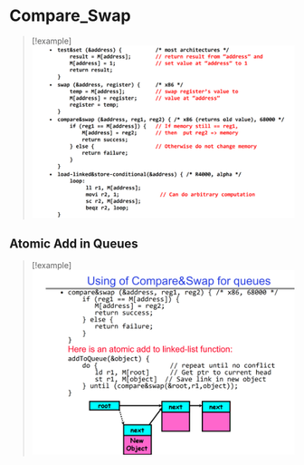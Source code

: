 # Compare_Swap
> [!example]
> ![](Atomic_Instructions.assets/image-20240416174146133.png)


## Atomic Add in Queues
> [!example]
> ![](Atomic_Instructions.assets/image-20240416174351026.png)


